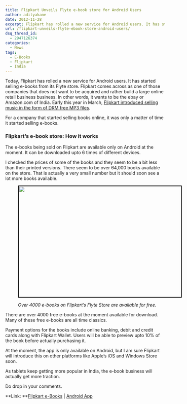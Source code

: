 ```yaml
---
title: Flipkart Unveils Flyte e-book store for Android Users
author: adityakane
date: 2012-11-28
excerpt: Flipkart has rolled a new service for Android users. It has started selling e-books from its Flyte store. The service allow upto 6 downloads on different devices. It also has over 4000 free e-books.
url: /flipkart-unveils-flyte-ebook-store-android-users/
dsq_thread_id:
  - 2947126374
categories:
  - News
tags:
  - E-Books
  - Flipkart
  - India
---
```

Today, Flipkart has rolled a new service for Android users. It has started selling e-books from its Flyte store. Flipkart comes across as one of those companies that does not want to be acquired and rather build a large online retail business business. In other words, it wants to be the ebay or Amazon.com of India. Early this year in March, [Flipkart introduced selling music in the form of DRM free MP3 files][1].

For a company that started selling books online, it was only a matter of time it started selling e-books.

### Flipkart&#8217;s e-book store: How it works

The e-books being sold on Flipkart are available only on Android at the moment. It can be downloaded upto 6 times of different devices.

I checked the prices of some of the books and they seem to be a bit less than their printed versions. There seem to be over 64,000 books available on the store. That is actually a very small number but it should soon see a lot more books available.<figure id="attachment_68859" style="width: 513px;" class="wp-caption alignnone">

[<img class=" wp-image-68859" style="border: 2px solid black;" title="Flipkart_ebooks_free" src="http://cdn.devilsworkshop.org/files/2012/11/Flipkart_ebooks_free.png" alt="" width="513" height="350" />][2]<figcaption class="wp-caption-text">*Over 4000 e-books on Flipkart&#8217;s Flyte Store are available for free.*</figcaption></figure> 

There are over 4000 free e-books at the moment available for download. Many of these free e-books are all time classics.

Payment options for the books include online banking, debit and credit cards along with Flipkart Wallet. Users will be able to preview upto 10% of the book before actually purchasing it.

At the moment, the app is only available on Android, but I am sure Flipkart will introduce this on other platforms like Apple&#8217;s iOS and Windows Store soon.

As tablets keep getting more popular in India, the e-book business will actually get more traction.

Do drop in your comments.

**Link: **<a href="http://www.flipkart.com/ebooks" onclick="_gaq.push(['_trackEvent', 'outbound-article', 'http://www.flipkart.com/ebooks', 'Flipkart e-Books']);" >Flipkart e-Books</a> | <a href="https://play.google.com/store/apps/details?id=com.flipkart.fkreader&hl=en" onclick="_gaq.push(['_trackEvent', 'outbound-article', 'https://play.google.com/store/apps/details?id=com.flipkart.fkreader&hl=en', 'Android App']);" >Android App</a>

 [1]: http://devilsworkshop.org/analysis/flipkart-mp3-format-download-end-piracy/55324/ "Flipkart sells DRM-free MP3 legally in India"
 [2]: http://cdn.devilsworkshop.org/files/2012/11/Flipkart_ebooks_free.png
